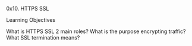 0x10. HTTPS SSL

Learning Objectives

What is HTTPS SSL 2 main roles?
What is the purpose encrypting traffic?
What SSL termination means?
